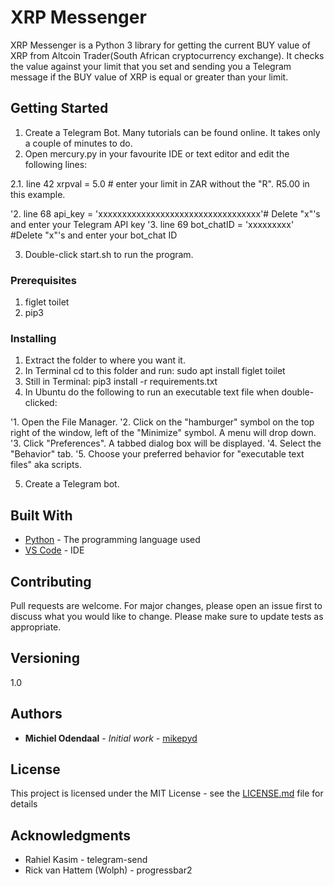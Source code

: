 # XRP Messenger

XRP Messenger is a Python 3 library for getting the current BUY value of XRP from Altcoin Trader(South African cryptocurrency exchange). It checks the value against your limit that you set and sending you a Telegram message if the BUY value of XRP is equal or greater than your limit. 

## Getting Started

1. Create a Telegram Bot. Many tutorials can be found online. It takes only a couple of minutes to do.
2. Open mercury.py in your favourite IDE or text editor and edit the following lines:

2.1. line 42   xrpval = 5.0 # enter your limit in ZAR without the "R". R5.00 in this example.

'2. line 68	  api_key = 'xxxxxxxxxxxxxxxxxxxxxxxxxxxxxxxxxx'# Delete "x"'s and enter your Telegram API key
'3. line 69   bot_chatID = 'xxxxxxxxx'  #Delete "x"'s and enter your bot_chat ID 

3. Double-click start.sh to run the program.

### Prerequisites
1. figlet toilet
2. pip3

### Installing

1. Extract the folder to where you want it.
2. In Terminal cd to this folder and run: sudo apt install figlet toilet
3. Still in Terminal: pip3 install -r requirements.txt
4. In Ubuntu do the following to run an executable text file when double-clicked:

'1. Open the File Manager.
'2. Click on the "hamburger" symbol on the top right of the window, left of the "Minimize" symbol. A menu will drop down.
'3. Click "Preferences". A tabbed dialog box will be displayed.
'4. Select the "Behavior" tab.
'5. Choose your preferred behavior for "executable text files" aka scripts.

5. Create a Telegram bot.

## Built With

* [Python](https://www.python.org/downloads/release/python-373/) - The programming language used
* [VS Code](https://code.visualstudio.com/) - IDE

## Contributing

Pull requests are welcome. For major changes, please open an issue first to discuss what you would like to change.
Please make sure to update tests as appropriate.

## Versioning

1.0 

## Authors

* **Michiel Odendaal** - *Initial work* - [mikepyd](https://github.com/mikepyd)

## License

This project is licensed under the MIT License - see the [LICENSE.md](LICENSE.md) file for details

## Acknowledgments

* Rahiel Kasim - telegram-send
* Rick van Hattem (Wolph) - progressbar2
